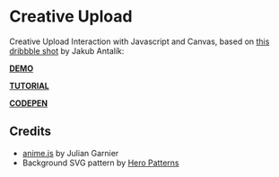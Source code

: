 # Creative Upload

Creative Upload Interaction with Javascript and Canvas, based on [this dribbble shot](https://dribbble.com/shots/4174256-Drag-and-Drop-to-upload) by Jakub Antalík:

[**DEMO**](http://lmgonzalves.github.io/creative-upload/)

[**TUTORIAL**](https://scotch.io/tutorials/developing-a-creative-upload-interaction-with-javascript-and-canvas)

[**CODEPEN**](https://codepen.io/lmgonzalves/details/NyJVLw/)

## Credits

- [anime.js](http://anime-js.com/) by Julian Garnier
- Background SVG pattern by [Hero Patterns](http://www.heropatterns.com/)
